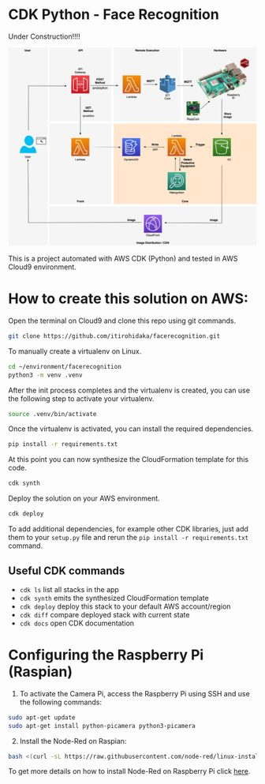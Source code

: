 
# CDK Python - Face Recognition

Under Construction!!!!

![alt text](img/facerecognition.jpg)

This is a project automated with AWS CDK (Python) and tested in AWS Cloud9 environment.

# How to create this solution on AWS:

Open the terminal on Cloud9 and clone this repo using git commands.
``` bash
git clone https://github.com/itirohidaka/facerecognition.git
```

To manually create a virtualenv on Linux. 
``` bash
cd ~/environment/facerecognition
python3 -m venv .venv
```

After the init process completes and the virtualenv is created, you can use the following
step to activate your virtualenv.
``` bash
source .venv/bin/activate
```

Once the virtualenv is activated, you can install the required dependencies.
``` bash
pip install -r requirements.txt
```

At this point you can now synthesize the CloudFormation template for this code.
``` bash
cdk synth
```
Deploy the solution on your AWS environment.
``` bash
cdk deploy
```
To add additional dependencies, for example other CDK libraries, just add
them to your `setup.py` file and rerun the `pip install -r requirements.txt`
command.

## Useful CDK commands

 * `cdk ls`          list all stacks in the app
 * `cdk synth`       emits the synthesized CloudFormation template
 * `cdk deploy`      deploy this stack to your default AWS account/region
 * `cdk diff`        compare deployed stack with current state
 * `cdk docs`        open CDK documentation

# Configuring the Raspberry Pi (Raspian)

1. To activate the Camera Pi, access the Raspberry Pi using SSH and use the following commands:
``` bash
sudo apt-get update
sudo apt-get install python-picamera python3-picamera
```

2. Install the Node-Red on Raspian:
``` bash
bash <(curl -sL https://raw.githubusercontent.com/node-red/linux-installers/master/deb/update-nodejs-and-nodered)
```
To get more details on how to install Node-Red on Raspberry Pi click [here](https://nodered.org/docs/getting-started/raspberrypi).
